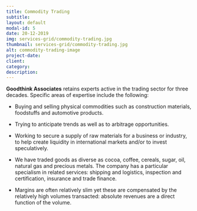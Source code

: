 ```yaml
---
title: Commodity Trading
subtitle:
layout: default
modal-id: 5
date: 20-12-2019
img: services-grid/commodity-trading.jpg
thumbnail: services-grid/commodity-trading.jpg
alt: commodity-trading-image
project-date:
client:
category:
description: 
---
```

**Goodthink Associates** retains experts active in the trading sector for three decades. Specific areas of expertise include the following:

- Buying and selling physical commodities such as construction materials, foodstuffs and automotive products.

-  Trying to anticipate trends as well as to arbitrage opportunities.

-  Working to secure a supply of raw materials for a business or industry, to help create liquidity in international markets and/or to invest speculatively.

-  We have traded goods as diverse as cocoa, coffee, cereals, sugar, oil, natural gas and precious metals. The company has a particular specialism in related services: shipping and logistics, inspection and certification, insurance and trade finance.

-  Margins are often relatively slim yet these are compensated by the relatively high volumes transacted: absolute revenues are a direct function of the volume.